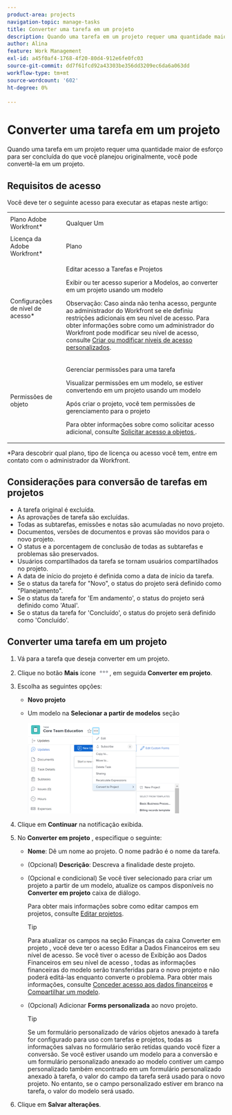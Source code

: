 ```yaml
---
product-area: projects
navigation-topic: manage-tasks
title: Converter uma tarefa em um projeto
description: Quando uma tarefa em um projeto requer uma quantidade maior de esforço para ser concluída do que você planejou originalmente, você pode convertê-la em um projeto.
author: Alina
feature: Work Management
exl-id: a45f0af4-1768-4f20-80d4-912e6fe0fc03
source-git-commit: dd7f61fcd92a43303be356dd3209ec6da6a063dd
workflow-type: tm+mt
source-wordcount: '602'
ht-degree: 0%

---
```


# Converter uma tarefa em um projeto

Quando uma tarefa em um projeto requer uma quantidade maior de esforço para ser concluída do que você planejou originalmente, você pode convertê-la em um projeto.

## Requisitos de acesso

Você deve ter o seguinte acesso para executar as etapas neste artigo:

<table style="table-layout:auto"> 
 <col> 
 <col> 
 <tbody> 
  <tr> 
   <td role="rowheader">Plano Adobe Workfront*</td> 
   <td> <p>Qualquer Um</p> </td> 
  </tr> 
  <tr> 
   <td role="rowheader">Licença da Adobe Workfront*</td> 
   <td> <p>Plano </p> </td> 
  </tr> 
  <tr> 
   <td role="rowheader">Configurações de nível de acesso*</td> 
   <td> <p>Editar acesso a Tarefas e Projetos</p> <p>Exibir ou ter acesso superior a Modelos, ao converter em um projeto usando um modelo</p> <p>Observação: Caso ainda não tenha acesso, pergunte ao administrador do Workfront se ele definiu restrições adicionais em seu nível de acesso. Para obter informações sobre como um administrador do Workfront pode modificar seu nível de acesso, consulte <a href="../../../administration-and-setup/add-users/configure-and-grant-access/create-modify-access-levels.md" class="MCXref xref">Criar ou modificar níveis de acesso personalizados</a>.</p> </td> 
  </tr> 
  <tr> 
   <td role="rowheader">Permissões de objeto</td> 
   <td> <p>Gerenciar permissões para uma tarefa</p> <p>Visualizar permissões em um modelo, se estiver convertendo em um projeto usando um modelo</p> <p>Após criar o projeto, você tem permissões de gerenciamento para o projeto</p> <p>Para obter informações sobre como solicitar acesso adicional, consulte <a href="../../../workfront-basics/grant-and-request-access-to-objects/request-access.md" class="MCXref xref">Solicitar acesso a objetos </a>.</p> </td> 
  </tr> 
 </tbody> 
</table>

&#42;Para descobrir qual plano, tipo de licença ou acesso você tem, entre em contato com o administrador da Workfront.

## Considerações para conversão de tarefas em projetos

* A tarefa original é excluída.
* As aprovações de tarefa são excluídas.
* Todas as subtarefas, emissões e notas são acumuladas no novo projeto.
* Documentos, versões de documentos e provas são movidos para o novo projeto.
* O status e a porcentagem de conclusão de todas as subtarefas e problemas são preservados.
* Usuários compartilhados da tarefa se tornam usuários compartilhados no projeto.
* A data de início do projeto é definida como a data de início da tarefa.
* Se o status da tarefa for &quot;Novo&quot;, o status do projeto será definido como &quot;Planejamento&quot;.
* Se o status da tarefa for &#39;Em andamento&#39;, o status do projeto será definido como &#39;Atual&#39;.
* Se o status da tarefa for &#39;Concluído&#39;, o status do projeto será definido como &#39;Concluído&#39;.

## Converter uma tarefa em um projeto

1. Vá para a tarefa que deseja converter em um projeto.
1. Clique no botão **Mais** ícone ![](assets/more-icon.png), em seguida **Converter em projeto**.
1. Escolha as seguintes opções:

   * **Novo projeto**
   * Um modelo na **Selecionar a partir de modelos** seção

      ![](assets/convert-task-to-project-template-option-dropdown-nwe-350x209.png)

1. Clique em **Continuar** na notificação exibida.
1. No **Converter em projeto** , especifique o seguinte:

   * **Nome**: Dê um nome ao projeto. O nome padrão é o nome da tarefa.
   * (Opcional) **Descrição**: Descreva a finalidade deste projeto.
   * (Opcional e condicional) Se você tiver selecionado para criar um projeto a partir de um modelo, atualize os campos disponíveis no **Converter em projeto** caixa de diálogo.

      Para obter mais informações sobre como editar campos em projetos, consulte [Editar projetos](../../../manage-work/projects/manage-projects/edit-projects.md).

      >[!TIP]
      >
      >Para atualizar os campos na seção Finanças da caixa Converter em projeto , você deve ter o acesso Editar a Dados Financeiros em seu nível de acesso. Se você tiver o acesso de Exibição aos Dados Financeiros em seu nível de acesso , todas as informações financeiras do modelo serão transferidas para o novo projeto e não poderá editá-las enquanto converte o problema. Para obter mais informações, consulte [Conceder acesso aos dados financeiros](../../../administration-and-setup/add-users/configure-and-grant-access/grant-access-financial.md) e [Compartilhar um modelo](../../../workfront-basics/grant-and-request-access-to-objects/share-a-template.md).

   * (Opcional) Adicionar **Forms personalizada** ao novo projeto.

      >[!TIP]
      Se um formulário personalizado de vários objetos anexado à tarefa for configurado para uso com tarefas e projetos, todas as informações salvas no formulário serão retidas quando você fizer a conversão.
      Se você estiver usando um modelo para a conversão e um formulário personalizado anexado ao modelo contiver um campo personalizado também encontrado em um formulário personalizado anexado à tarefa, o valor do campo da tarefa será usado para o novo projeto. No entanto, se o campo personalizado estiver em branco na tarefa, o valor do modelo será usado.

1. Clique em **Salvar alterações**.
